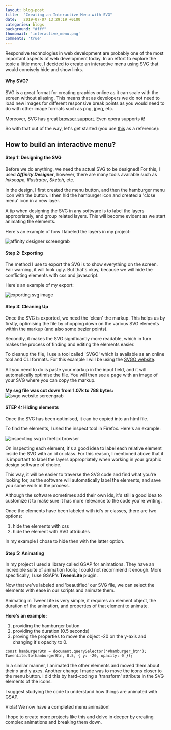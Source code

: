 ```yaml
---
layout: blog-post
title:  "Creating an Interactive Menu with SVG"
date:   2019-07-07 13:29:19 +0100
categories: blogs
background: "#fff"
thumbnail: 'interactive_menu.png'
comments: 'true'
---
```

Responsive technologies in web development are probably one of the most important aspects of web development today. In an effort to explore the topic a little more, I decided to create an interactive menu using SVG that would concisely hide and show links.

#### Why SVG?

SVG is a great format for creating graphics online as it can scale with the screen without aliasing. This means that as developers we do not need to load new images for different responsive break points as you would need to do with other image formats such as png, jpeg, etc.

Moreover, SVG has great [browser support](). Even opera supports it!

So with that out of the way, let's get started (you use [this](https://codepen.io/mentezz/pen/LKgWQw) as a reference):

## How to build an interactive menu?

#### Step 1: Designing the SVG

Before we do anything, we need the actual SVG to be designed! For this, I used ***Affinity Designer***, however, there are many tools available such as *Inkscape*, *Illustrator*, *Sketch*, etc.

In the design, I first created the menu button, and then the hamburger menu icon with the button. I then hid the hamburger icon and created a 'close menu' icon in a new layer.

A tip when designing the SVG in any software is to label the layers appropriately, and group related layers. This will become evident as we start animating the elements.

Here's an example of how I labeled the layers in my project:

![affinity designer screengrab](/assets/img/ad_menu_layers.png)

#### Step 2: Exporting

The method I use to export the SVG is to show everything on the screen. Fair warning, it will look ugly. But that's okay, because we will hide the conflicting elements with css and javascript.

Here's an example of my export:

![exporting svg image](/assets/img/svg_menu_export.png)

#### Step 3: Cleaning Up
Once the SVG is exported, we need the 'clean' the markup.
This helps us by firstly, optimising the file by chopping down on the various SVG elements within the markup (and also some bezier points).

Secondly, it makes the SVG significantly more readable, which in turn makes the process of finding and editing the elements easier.

To cleanup the file, I use a tool called 'SVGO' which is available as an online tool and CLI formats. For this example I will be using the [SVGO website](https://jakearchibald.github.io/svgomg/).

All you need to do is paste your markup in the input field, and it will automatically optimise the file. You will then see a page with an image of your SVG where you can copy the markup.

**My svg file was cut down from 1.07k to 788 bytes:**
![svgo website screengrab](/assets/img/svgo_int_menu.png)


#### STEP 4: Hiding elements

Once the SVG has been optimised, it can be copied into an html file.

To find the elements, I used the inspect tool in Firefox. Here's an example:

![inspecting svg in firefox browser](/assets/img/firefox_svg_inspect.png)

On inspecting each element, it's a good idea to label each relative element inside the SVG with an id or class. For this reason, I mentioned above that it is important to label the layers appropriately when working in your graphic design software of choice.

This way, it will be easier to traverse the SVG code and find what you're looking for, as the software will automatically label the elements, and save you some work in the process.

Although the software sometimes add their own ids, it's still a good idea to customize it to make sure it has more relevance to the code you're writing.

Once the elements have been labeled with id's or classes, there are two options:

1. hide the elements with css
2. hide the element with SVG attributes

In my example I chose to hide then with the latter option.

#### Step 5: Animating

In my project I used a library called GSAP for animations. They have an incredible suite of animation tools; I could not recommend it enough. More specifically, I use GSAP's **TweenLite** plugin.

Now that we've labeled and 'beautified' our SVG file, we can select the elements with ease in our scripts and animate them.

Animating in TweenLite is very simple, it requires an element object, the duration of the animation, and properties of that element to animate.

**Here's an example:**
1. providing the hamburger button
2. providing the duration (0.5 seconds)
3. proving the properties to move the object -20 on the y-axis and changing it's opacity to 0.

```
const hamburgerBtn = document.querySelector('#hamburger_btn');
TweenLite.to(hamburgerBtn, 0.5, { y: -20, opacity: 0 });
```

In a similar manner, I animated the other elements and moved them about their x and y axes. Another change I made was to move the icons closer to the menu button. I did this by hard-coding a 'transform' attribute in the SVG elements of the icons.

I suggest studying the code to understand how things are animated with GSAP.

Viola! We now have a completed menu animation!

I hope to create more projects like this and delve in deeper by creating complex animations and breaking them down.
